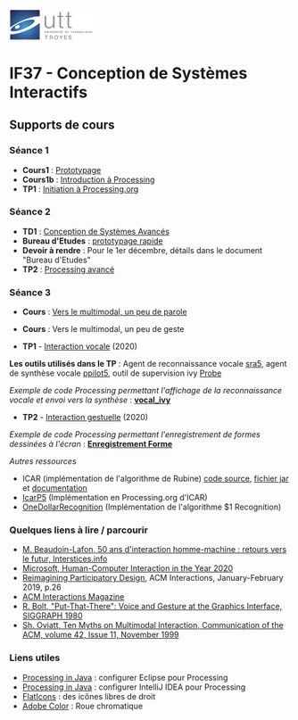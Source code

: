 <img src="https://github.com/truillet/international/blob/master/utt/code/utt.png" width=150>
<h1>IF37 - Conception de Systèmes Interactifs</h1>

## Supports de cours

### Séance 1
* **Cours1** : [Prototypage](https://github.com/truillet/international/blob/master/utt/supports/prototypage.pdf)
* **Cours1b** : [Introduction à Processing](https://github.com/truillet/international/blob/master/utt/supports/introduction_processing.pdf)
* **TP1** : [Initiation à Processing.org](https://github.com/truillet/upssitech/blob/master/SRI/1A/TP/TP1_processing.pdf)

### Séance 2
* **TD1** : [Conception de Systèmes Avancés](https://github.com/truillet/international/blob/master/utt/supports/CSI_v1.9.pdf)
* **Bureau d'Etudes** : [prototypage rapide](https://github.com/truillet/international/blob/master/utt/supports/BE_prototypage_2020.pdf)
* **Devoir à rendre** : Pour le 1er décembre, détails dans le document "Bureau d'Etudes"
* **TP2** : [Processing avancé](https://github.com/truillet/upssitech/blob/master/SRI/1A/TP/TP2_processing.pdf)

### Séance 3
 * **Cours** : [Vers le multimodal, un peu de parole](https://github.com/truillet/ups/blob/master/m2ihm/Cours/I_V(IO)_Master_2_7.pdf)
 * **Cours** : Vers le multimodal, un peu de geste
 
 * **TP1** - [Interaction vocale](https://github.com/truillet/upssitech/blob/master/SRI/3A/IHM/TP/TP1_interaction_vocale.pdf) (2020)
 
 **Les outils utilisés dans le TP** : Agent de reconnaissance vocale [sra5](https://github.com/truillet/upssitech/blob/master/SRI/3A/IHM/TP/Code/sra5.zip), agent de synthèse vocale [ppilot5](https://github.com/truillet/upssitech/blob/master/SRI/3A/IHM/TP/Code/ppilot5.zip), outil de supervision ivy [Probe](https://github.com/truillet/ivy/blob/master/code/Probe.zip)

_Exemple de code Processing permettant l'affichage de la reconnaissance vocale et envoi vers la synthèse_ : **[vocal_ivy](https://github.com/truillet/upssitech/blob/master/SRI/3A/IHM/TP/Code/vocal_ivy.zip)**
 
 * **TP2** - [Interaction gestuelle](https://github.com/truillet/upssitech/blob/master/SRI/3A/IHM/TP/TP2_InteractionGestuelle.pdf) (2020)

_Exemple de code Processing permettant l'enregistrement de formes dessinées à l'écran_ : **[Enregistrement Forme](https://github.com/truillet/upssitech/blob/master/SRI/3A/IHM/TP/Code/Enregistrement_Forme.zip)**

_Autres ressources_
   * ICAR (implémentation de l'algorithme de Rubine) [code source](https://github.com/truillet/icar), [fichier jar](https://github.com/truillet/upssitech/blob/master/SRI/3A/IHM/TP/Outils/icar.1.2.zip) et [documentation](https://github.com/truillet/upssitech/blob/master/SRI/3A/IHM/TP/Outils/icar.pdf)
   * [IcarP5]() (Implémentation en Processing.org d'ICAR)
   * [OneDollarRecognition](https://github.com/truillet/OneDollarRecognizer) (Implémentation de l'algorithme $1 Recognition)

### Quelques liens à lire / parcourir
* [M. Beaudoin-Lafon, 50 ans d'interaction homme-machine : retours vers le futur, Interstices.info](https://interstices.info/50-ans-dinteraction-homme-machine-retours-vers-le-futur)
* [Microsoft, Human-Computer Interaction in the Year 2020](https://www.microsoft.com/en-us/research/project/being-human/#:~:text=Human%2DComputer%20Interaction%20in%20the%20Year%202020&text=As%20we%20move%20further%20the,enables%20and%20recognizes%20human%20values.)
* [Reimagining Participatory Design](http://interactions.acm.org/archive/view/january-february-2019/reimagining-participatory-design), ACM Interactions, January-February 2019, p.26
* [ACM Interactions Magazine](http://interactions.acm.org)
* [R. Bolt, "Put-That-There": Voice and Gesture at the Graphics Interface, SIGGRAPH 1980](https://www.media.mit.edu/speech/papers/1980/bolt_SIGGRAPH80_put-that-there.pdf)
* [Sh. Oviatt, Ten Myths on Multimodal Interaction, Communication of the ACM, volume 42, Issue 11, November 1999](https://dl.acm.org/doi/10.1145/319382.319398)


### Liens utiles
* [Processing in Java](https://happycoding.io/tutorials/java/processing-in-java) : configurer Eclipse pour Processing
* [Processing in Java](https://github.com/ctruillet/ProcessingOnIntellijIDEA) : configurer IntelliJ IDEA pour Processing
* [FlatIcons](https://flaticons.net) : des icônes libres de droit 
* [Adobe Color](https://color.adobe.com/fr/create) : Roue chromatique
